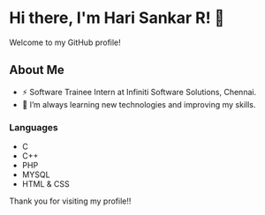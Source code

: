 # Hi there, I'm Hari Sankar R! 👋

Welcome to my GitHub profile!

## About Me
- ⚡ Software Trainee Intern at Infiniti Software Solutions, Chennai.
- 🌱 I’m always learning new technologies and improving my skills.

### Languages
- C
- C++
- PHP
- MYSQL
- HTML & CSS

Thank you for visiting my profile!!


